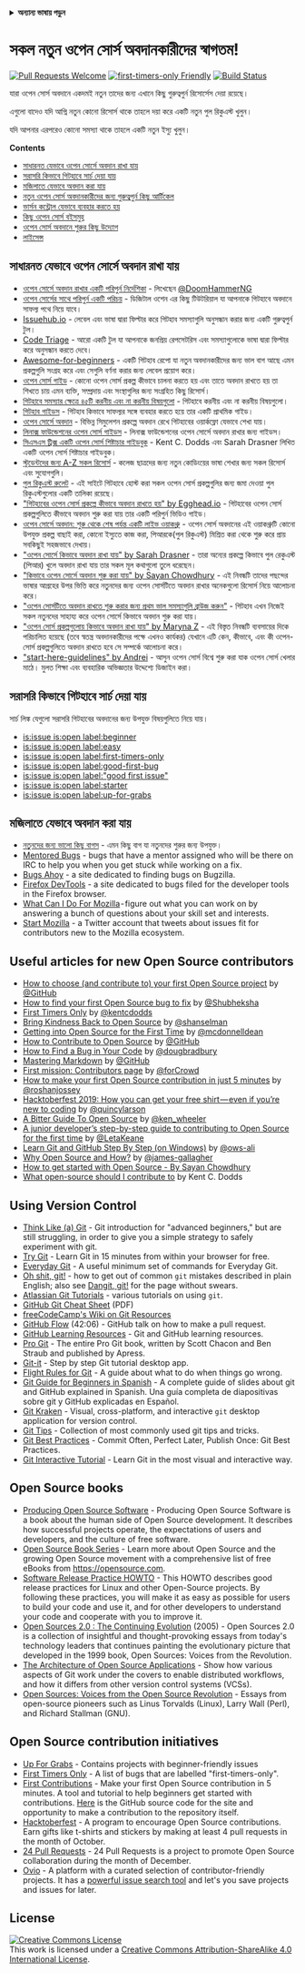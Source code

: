 <!-- Do not translate this -->
<details>
<summary>
<strong> অন্যান্য ভাষায় পড়ুন </strong>
</summary>
    <ul>
        <li><a href="./README.md"> English </a></li>
        <li><a href="./README-CN.md"> 中文 </a></li>
        <li><a href="./README-RU.md"> русский </a></li>
        <li><a href="./README-RO.md"> Românesc </a></li>
        <li><a href="./README-IT.md"> Italiano </a></li>
        <li><a href="./README-ES.md"> Español </a></li>
        <li><a href="./README-pt-BR.md"> Português (BR) </a></li>
        <li><a href="./README-DE.md"> Deutsch </a></li>
        <li><a href="./README-GR.md"> Ελληνικά </a></li>
        <li><a href="./README-FR.md"> Français </a></li>
        <li><a href="./README-KO.md"> 한국어 </a></li>
        <li><a href="./README-JA.md"> 日本語 </a></li>
    </ul>
</details>
<!-- Do not translate this -->

# সকল নতুন ওপেন সোর্স অবদানকারীদের স্বাগতম!

[![Pull Requests Welcome](https://img.shields.io/badge/PRs-welcome-brightgreen.svg?style=flat)](http://makeapullrequest.com)
[![first-timers-only Friendly](https://img.shields.io/badge/first--timers--only-friendly-blue.svg)](https://www.firsttimersonly.com/)
[![Build Status](https://api.travis-ci.org/freeCodeCamp/how-to-contribute-to-open-source.svg?branch=master)](https://travis-ci.org/freeCodeCamp/how-to-contribute-to-open-source)

যারা ওপেন সোর্স অবদানে একদমই নতুন তাদের জন্য এখানে কিছু গুরুত্বপুর্ন রিসোর্সেস দেয়া রয়েছে।

এগুলো বাদেও যদি আপ্নি নতুন কোনো রিসোর্স থাকে তাহলে দয়া করে একটি নতুন পুল রিকুএস্ট খুলুন।

যদি আপনার এরপরেও কোনো সমস্যা থাকে তাহলে একটি নতুন ইস্যু খুলুন।

**Contents**

- [সাধারনত যেভাবে ওপেন সোর্সে অবদান রাখা যায়](#contributing-to-open-source-in-general)
- [সরাসরি কিভাবে গিটহাবে সার্চ দেয়া যায়](#direct-github-searches)
- [মজিলাতে যেভাবে অবদান করা যায়](#mozillas-contributor-ecosystem)
- [নতুন ওপেন সোর্স অবদানকারীদের জন্য গুরুত্বপুর্ন কিছু আর্টিকেল](#useful-articles-for-new-open-source-contributors)
- [ভার্সন কন্ট্রোল যেভাবে ব্যবহার করতে হয়](#using-version-control)
- [কিছু ওপেন সোর্স বইসমুহ](#open-source-books)
- [ওপেন সোর্স অবদানে শুরুর কিছু উদ্যোগ](#open-source-contribution-initiatives)
- [লাইসেন্স](#license)

## সাধারনত যেভাবে ওপেন সোর্সে অবদান রাখা যায়
- [ওপেন সোর্সে অবদান রাখার একটি পরিপুর্ন নির্দেশিকা](https://www.freecodecamp.org/news/the-definitive-guide-to-contributing-to-open-source-900d5f9f2282/) - লিখেছেন [@DoomHammerNG](https://twitter.com/DoomHammerNG)
- [ওপেন সোর্সের সাথে পরিপুর্ন একটি পরিচয়](https://www.digitalocean.com/community/tutorial_series/an-introduction-to-open-source) - ডিজিটাল ওশেন এর কিছু টিউটরিয়াল যা আপনাকে গিটহাবে অবদানে সাফল্য পথে নিয়ে যাবে।
- [Issuehub.io](http://issuehub.io/) - লেবেল এবং ভাষা দ্বারা ফিল্টার করে গিটহাব সমস্যাগুলি অনুসন্ধান করার জন্য একটি গুরুত্বপুর্ন টুল।
- [Code Triage](https://www.codetriage.com/) - আরো একটি টুল যা আপনাকে জনপ্রিয় রেপসেটরিস এবং সমস্যাগুলোকে ভাষা দ্বারা ফিল্টার করে অনুসন্ধান করতে দেবে।
- [Awesome-for-beginners](https://github.com/MunGell/awesome-for-beginners) - একটি গিটহাব রেপো যা নতুন অবদানকারীদের জন্য ভাল বাগ আছে এমন প্রকল্পগুলি সংগ্রহ করে এবং সেগুলি বর্ণনা করার জন্য লেবেল প্রয়োগ করে।
- [ওপেন সোর্স গাইড](https://opensource.guide/) - কোনো ওপেন সোর্স প্রকল্প কীভাবে চালনা করতে হয় এবং তাতে অবদান রাখতে হয় তা শিখতে চায় এমন ব্যক্তি, সম্প্রদায় এবং সংস্থাগুলির জন্য সংগ্রহিত কিছু রিসোর্স।
- [গিটহাবে সমস্যার ক্ষেত্রে ৪৫টি করনীয় এবং না করনীয় বিষয়গুলো](https://hackernoon.com/45-github-issues-dos-and-donts-dfec9ab4b612) - গিটহাবে করনীয় এবং না করনীয় বিষয়গুলো।
- [গিটহাব গাইডস](https://guides.github.com/) - গিটহাব কিভাবে সাফল্যর সঙ্গে ব্যবহার করতে হয়ে তার একটি প্রাথমিক গাইড।
- [ওপেন সোর্সে অবদান](https://github.com/danthareja/contribute-to-open-source) - বিভিন্ন সিমুলেশন প্রকল্পে অবদান রেখে গিটহাবের ওয়ার্কফ্লো যেভাবে শেখা যায়।
- [লিনাক্স ফাউন্ডেশনের ওপেন সোর্স গাইডস](https://www.linuxfoundation.org/resources/open-source-guides/) - লিনাক্স ফাউন্ডেশনের ওপেন সোর্সে অবদান রাখার জন্য গাইডস।
- [সিএসএস ট্রিক্স একটি ওপেন সোর্স শিষ্টাচার গাইডবুক](https://css-tricks.com/open-source-etiquette-guidebook/) - Kent C. Dodds এবং Sarah Drasner লিখিত একটি ওপেন সোর্স শিষ্টাচার গাইডবুক।
- [স্টুডেন্টদের জন্য A-Z সকল রিসোর্স](https://github.com/dipakkr/A-to-Z-Resources-for-Students) - কলেজ ছাত্রদের জন্য নতুন কোডিংয়ের ভাষা শেখার জন্য সকল রিসোর্স এবং সুযোগগুলি।
- [পুল রিকুএস্ট রুলেট](http://www.pullrequestroulette.com/) - এই সাইটে গিটহাবে হোস্ট করা সকল ওপেন সোর্স প্রকল্পগুলির জন্য জমা দেওয়া পুল রিকুএস্টগুলোর একটি তালিকা রয়েছে।
- ["গিটহাবের ওপেন সোর্স প্রকল্পে কীভাবে অবদান রাখতে হয়" by Egghead.io](https://egghead.io/courses/how-to-contribute-to-an-open-source-project-on-github) - গিটহাবের ওপেন সোর্স প্রকল্পগুলিতে কীভাবে অবদান শুরু করা যায় তার একটি পরিপুর্ন ভিডিও গাইড।
- [ওপেন সোর্সে অবদান: শুরু থেকে শেষ পর্যন্ত একটি লাইভ ওয়াকথ্রু](https://medium.com/@kevinjin/contributing-to-open-source-walkthrough-part-0-b3dc43e6b720) - ওপেন সোর্স অবদানের এই ওয়াকথ্রুটি কোনো উপযুক্ত প্রকল্প বাছাই করা, কোনো ইস্যুতে কাজ করা, পিআরকে(পুল রিকুএস্ট) মিশ্রিত করা থেকে শুরু করে প্রায় সবকিছুই সহজভাবে দেখায়।
- ["ওপেন সোর্সে কিভাবে অবদান রাখা যায়" by Sarah Drasner](https://css-tricks.com/how-to-contribute-to-an-open-source-project/) - তারা অন্যের প্রকল্পে কিভাবে পুল রেকুএস্ট (পিআর) খুলে অবদান রাখা যায় তার সকল মূল কথাগুলো তুলে ধরেছেন।
- ["কিভাবে ওপেন সোর্সে অবদান শুরু করা যায়" by Sayan Chowdhury](https://www.hackerearth.com:443/getstarted-opensource/) - এই নিবন্ধটি তাদের পছন্দের ভাষার আগ্রহের উপর ভিত্তি করে নতুনদের জন্য ওপেন সোর্সটিতে অবদান রাখার অনেকগুলো রিসোর্স নিয়ে আলোচনা করে।
- ["ওপেন সোর্সটিতে অবদান রাখতে শুরু করার জন্য প্রথম ভাল সমস্যাগুলি ব্রাউজ করুন"](https://github.blog/2020-01-22-browse-good-first-issues-to-start-contributing-to-open-source/) - গিটহাব এখন নিজেই সকল নতুনদের সাহায্য করে ওপেন সোর্সে কিভাবে অবদান শুরু করা যায়।
- ["ওপেন সোর্স প্রকল্পগুলোয় কিভাবে অবদান রাখা যায়" by Maryna Z](https://rubygarage.org/blog/how-contribute-to-open-source-projects) - এই বিস্তৃত নিবন্ধটি ব্যবসায়ের দিকে পরিচালিত হয়েছে (তবে স্বতন্ত্র অবদানকারীদের পক্ষে এখনও কার্যকর) যেখানে এটি কেন, কীভাবে, এবং কী ওপেন-সোর্স প্রকল্পগুলিতে অবদান রাখতে হবে সে সম্পর্কে আলোচনা করে।
- ["start-here-guidelines" by Andrei](https://github.com/zero-to-mastery/start-here-guidelines) - আসুন ওপেন সোর্স বিশ্বে শুরু করা যাক ওপেন সোর্স খেলার মাঠে। মুলত শিক্ষা এবং ব্যবহারিক অভিজ্ঞতার উদ্দেশ্যে ডিজাইন করা।


## সরাসরি কিভাবে গিটহাবে সার্চ দেয়া যায়
সার্চ লিঙ্ক যেগুলো সরাসরি গিটহাবের অবদানের জন্য উপযুক্ত বিষয়গুলিতে নিয়ে যায়।
- [is:issue is:open label:beginner](https://github.com/search?utf8=%E2%9C%93&q=is%3Aissue+is%3Aopen+label%3Abeginner)
- [is:issue is:open label:easy](https://github.com/search?utf8=%E2%9C%93&q=is%3Aissue+is%3Aopen+label%3Aeasy)
- [is:issue is:open label:first-timers-only](https://github.com/search?utf8=%E2%9C%93&q=is%3Aissue+is%3Aopen+label%3Afirst-timers-only)
- [is:issue is:open label:good-first-bug](https://github.com/search?utf8=%E2%9C%93&q=is%3Aissue+is%3Aopen+label%3Agood-first-bug)
- [is:issue is:open label:"good first issue"](https://github.com/search?utf8=%E2%9C%93&q=is%3Aissue+is%3Aopen+label%3A"good+first+issue")
- [is:issue is:open label:starter](https://github.com/search?utf8=%E2%9C%93&q=is%3Aissue+is%3Aopen+label%3Astarter)
- [is:issue is:open label:up-for-grabs](https://github.com/search?utf8=%E2%9C%93&q=is%3Aissue+is%3Aopen+label%3Aup-for-grabs)

## মজিলাতে যেভাবে অবদান করা যায়
- [নতুনদের জন্য ভালো কিছু বাগস](https://bugzil.la/sw:%22[good%20first%20bug]%22&limit=0) - এমন কিছু বাগ যা নতুনদের শুরুর জন্য উপযুক্ত।
- [Mentored Bugs](https://bugzilla.mozilla.org/buglist.cgi?quicksearch=mentor%3A%40) - bugs that have a mentor assigned who will be there on IRC to help you when you get stuck while working on a fix.
- [Bugs Ahoy](https://www.joshmatthews.net/bugsahoy/) - a site dedicated to finding bugs on Bugzilla.
- [Firefox DevTools](http://firefox-dev.tools/) - a site dedicated to bugs filed for the developer tools in the Firefox browser.
- [What Can I Do For Mozilla](https://whatcanidoformozilla.org/) - figure out what you can work on by answering a bunch of questions about your skill set and interests.
- [Start Mozilla](https://twitter.com/StartMozilla) - a Twitter account that tweets about issues fit for contributors new to the Mozilla ecosystem.

## Useful articles for new Open Source contributors
- [How to choose (and contribute to) your first Open Source project](https://github.com/collections/choosing-projects) by [@GitHub](https://github.com/github)
- [How to find your first Open Source bug to fix](https://www.freecodecamp.org/news/finding-your-first-open-source-project-or-bug-to-work-on-1712f651e5ba/) by [@Shubheksha](https://github.com/Shubheksha)
- [First Timers Only](https://kentcdodds.com/blog/first-timers-only/) by [@kentcdodds](https://github.com/kentcdodds)
- [Bring Kindness Back to Open Source](https://web.archive.org/web/20201009150545/https://www.hanselman.com/blog/bring-kindness-back-to-open-source) by [@shanselman](https://github.com/shanselman)
- [Getting into Open Source for the First Time](https://www.nearform.com/blog/getting-into-open-source-for-the-first-time/) by [@mcdonnelldean](https://github.com/mcdonnelldean)
- [How to Contribute to Open Source](https://opensource.guide/how-to-contribute/) by [@GitHub](https://github.com/github)
- [How to Find a Bug in Your Code](https://8thlight.com/blog/doug-bradbury/2016/06/29/how-to-find-bug-in-your-code.html) by [@dougbradbury](https://twitter.com/dougbradbury)
- [Mastering Markdown](https://guides.github.com/features/mastering-markdown/) by [@GitHub](https://github.com/github)
- [First mission: Contributors page](https://medium.com/@forCrowd/first-mission-contributors-page-df24e6e70705#.2v2g0no29) by [@forCrowd](https://github.com/forCrowd)
- [How to make your first Open Source contribution in just 5 minutes](https://www.freecodecamp.org/news/how-to-make-your-first-open-source-contribution-in-just-5-minutes-aaad1fc59c9a/) by [@roshanjossey](https://github.com/Roshanjossey/)
- [Hacktoberfest 2019: How you can get your free shirt — even if you’re new to coding](https://www.freecodecamp.org/news/hacktoberfest-2018-how-you-can-get-your-free-shirt-even-if-youre-new-to-coding-96080dd0b01b/) by [@quincylarson](https://www.freecodecamp.org/news/author/quincylarson/)
- [A Bitter Guide To Open Source](https://medium.com/codezillas/a-bitter-guide-to-open-source-a8e3b6a3c1c4) by [@ken_wheeler](https://medium.com/@ken_wheeler)
- [A junior developer’s step-by-step guide to contributing to Open Source for the first time](https://hackernoon.com/contributing-to-open-source-the-sharks-are-photoshopped-47e22db1ab86) by [@LetaKeane](https://hackernoon.com/u/letakeane)
- [Learn Git and GitHub Step By Step (on Windows)](https://medium.com/illumination/path-to-learning-git-and-github-be93518e06dc) by [@ows-ali](https://medium.com/@ows_ali)
- [Why Open Source and How?](https://careerkarma.com/blog/open-source-projects-for-beginners/) by [@james-gallagher](https://careerkarma.com/blog/author/jamesgallagher/)
- [How to get started with Open Source - By Sayan Chowdhury](https://www.hackerearth.com/getstarted-opensource/)
- [What open-source should I contribute to](https://kentcdodds.com/blog/what-open-source-project-should-i-contribute-to/) by Kent C. Dodds

## Using Version Control
- [Think Like (a) Git](http://think-like-a-git.net/) - Git introduction for "advanced beginners," but are still struggling, in order to give you a simple strategy to safely experiment with git.
- [Try Git](https://try.github.io/) - Learn Git in 15 minutes from within your browser for free.
- [Everyday Git](https://git-scm.com/docs/giteveryday) - A useful minimum set of commands for Everyday Git.
- [Oh shit, git!](https://ohshitgit.com/) - how to get out of common `git` mistakes described in plain English; also see [Dangit, git!](https://dangitgit.com/) for the page without swears.
- [Atlassian Git Tutorials](https://www.atlassian.com/git/tutorials) - various tutorials on using `git`.
- [GitHub Git Cheat Sheet](https://education.github.com/git-cheat-sheet-education.pdf) (PDF)
- [freeCodeCamp's Wiki on Git Resources](https://forum.freecodecamp.org/t/wiki-git-resources/13136)
- [GitHub Flow](https://www.youtube.com/watch?v=juLIxo42A_s) (42:06) - GitHub talk on how to make a pull request.
- [GitHub Learning Resources](https://docs.github.com/en/free-pro-team@latest/github/getting-started-with-github/git-and-github-learning-resources) - Git and GitHub learning resources.
- [Pro Git](https://git-scm.com/book/en/v2) - The entire Pro Git book, written by Scott Chacon and Ben Straub and published by Apress.
- [Git-it](https://github.com/jlord/git-it-electron) - Step by step Git tutorial desktop app.
- [Flight Rules for Git](https://github.com/k88hudson/git-flight-rules) - A guide about what to do when things go wrong.
- [Git Guide for Beginners in Spanish](https://platzi.github.io/git-slides/#/) - A complete guide of slides about git and GitHub explained in Spanish. Una guía completa de diapositivas sobre git y GitHub explicadas en Español.
- [Git Kraken](https://www.gitkraken.com/git-client) - Visual, cross-platform, and interactive `git` desktop application for version control.
- [Git Tips](https://github.com/git-tips/tips) - Collection of most commonly used git tips and tricks.
- [Git Best Practices](https://sethrobertson.github.io/GitBestPractices/) - Commit Often, Perfect Later, Publish Once: Git Best Practices.
- [Git Interactive Tutorial](https://learngitbranching.js.org/) - Learn Git in the most visual and interactive way.

## Open Source books
- [Producing Open Source Software](https://producingoss.com/) - Producing Open Source Software is a book about the human side of Open Source development. It describes how successful projects operate, the expectations of users and developers, and the culture of free software.
- [Open Source Book Series](https://opensource.com/resources/ebooks) - Learn more about Open Source and the growing Open Source movement with a comprehensive list of free eBooks from https://opensource.com.
- [Software Release Practice HOWTO](https://en.tldp.org/HOWTO/Software-Release-Practice-HOWTO/) - This HOWTO describes good release practices for Linux and other Open-Source projects. By following these practices, you will make it as easy as possible for users to build your code and use it, and for other developers to understand your code and cooperate with you to improve it.
- [Open Sources 2.0 : The Continuing Evolution](https://archive.org/details/opensources2.000diborich) (2005) - Open Sources 2.0 is a collection of insightful and thought-provoking essays from today's technology leaders that continues painting the evolutionary picture that developed in the 1999 book, Open Sources: Voices from the Revolution.
- [The Architecture of Open Source Applications](http://www.aosabook.org/en/git.html) - Show how various aspects of Git work under the covers to enable distributed workflows, and how it differs from other version control systems (VCSs).
- [Open Sources: Voices from the Open Source Revolution](https://www.oreilly.com/openbook/opensources/book/) - Essays from open-source pioneers such as Linus Torvalds (Linux), Larry Wall (Perl), and Richard Stallman (GNU).

## Open Source contribution initiatives
- [Up For Grabs](https://up-for-grabs.net/) - Contains projects with beginner-friendly issues
- [First Timers Only](https://www.firsttimersonly.com/) - A list of bugs that are labelled "first-timers-only".
- [First Contributions](https://firstcontributions.github.io/) - Make your first Open Source contribution in 5 minutes. A tool and tutorial to help beginners get started with contributions. [Here](https://github.com/firstcontributions/first-contributions) is the GitHub source code for the site and opportunity to make a contribution to the repository itself.
- [Hacktoberfest](https://hacktoberfest.digitalocean.com/) - A program to encourage Open Source contributions. Earn gifts like t-shirts and stickers by making at least 4 pull requests in the month of October.
- [24 Pull Requests](https://24pullrequests.com) - 24 Pull Requests is a project to promote Open Source collaboration during the month of December.
- [Ovio](https://ovio.org) - A platform with a curated selection of contributor-friendly projects. It has a [powerful issue search tool](https://ovio.org/issues) and let's you save projects and issues for later.

## License
<a rel="license" href="https://creativecommons.org/licenses/by-sa/4.0/"><img alt="Creative Commons License" style="border-width:0" src="https://licensebuttons.net/l/by-sa/4.0/88x31.png" /></a><br />This work is licensed under a <a rel="license" href="https://creativecommons.org/licenses/by-sa/4.0/">Creative Commons Attribution-ShareAlike 4.0 International License</a>.
